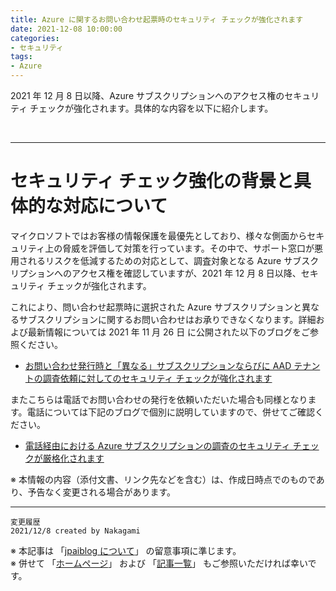 ```yaml
---
title: Azure に関するお問い合わせ起票時のセキュリティ チェックが強化されます
date: 2021-12-08 10:00:00
categories:
- セキュリティ
tags:
- Azure
---
```

2021 年 12 月 8 日以降、Azure サブスクリプションへのアクセス権のセキュリティ チェックが強化されます。具体的な内容を以下に紹介します。  
<!-- more -->
<br>

***
# セキュリティ チェック強化の背景と具体的な対応について

マイクロソフトではお客様の情報保護を最優先としており、様々な側面からセキュリティ上の脅威を評価して対策を行っています。その中で、サポート窓口が悪用されるリスクを低減するための対応として、調査対象となる Azure サブスクリプションへのアクセス権を確認していますが、2021 年 12 月 8 日以降、セキュリティ チェックが強化されます。  

これにより、問い合わせ起票時に選択された Azure サブスクリプションと異なるサブスクリプションに関するお問い合わせはお承りできなくなります。詳細および最新情報については 2021 年 11 月 26 日 に公開された以下のブログをご参照ください。  

- [お問い合わせ発行時と「異なる」サブスクリプションならびに AAD テナントの調査依頼に対してのセキュリティ チェックが強化されます](https://jpaztech.github.io/blog/information/Different-subscriptions-research/)

またこちらは電話でお問い合わせの発行を依頼いただいた場合も同様となります。電話については下記のブログで個別に説明していますので、併せてご確認ください。  

- [電話経由における Azure サブスクリプションの調査のセキュリティ チェックが厳格化されます](https://jpaztech.github.io/blog/information/Security-check-stricter/)

※ 本情報の内容（添付文書、リンク先などを含む）は、作成日時点でのものであり、予告なく変更される場合があります。  

***
`変更履歴`  
`2021/12/8 created by Nakagami`

※ 本記事は 「[jpaiblog について](https://jpaiblog.github.io/blog/2020/01/01/about-jpaiblog/)」 の留意事項に準じます。  
※ 併せて 「[ホームページ](https://jpaiblog.github.io/blog/)」 および 「[記事一覧](https://jpaiblog.github.io/blog/archives/)」 もご参照いただければ幸いです。  